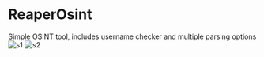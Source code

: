 # ReaperOsint
Simple OSINT tool, includes username checker and multiple parsing options
![s1](https://github.com/user-attachments/assets/5519c084-df60-4837-9cab-f0da3dc6bd20)
![s2](https://github.com/user-attachments/assets/bf6f9d8b-39ca-4782-b280-5433a2654c96)
